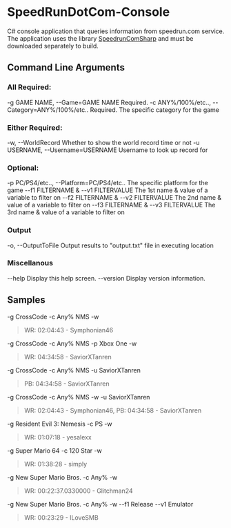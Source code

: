 # SpeedRunDotCom-Console
C# console application that queries information from speedrun.com service. The application uses the library [SpeedrunComSharp](https://github.com/LiveSplit/SpeedrunComSharp) and must be downloaded separately to build.

## Command Line Arguments
### All Required:
  -g GAME NAME, --Game=GAME NAME                    Required.
  -c ANY%/100%/etc.., --Category=ANY%/100%/etc..    Required. The specific category for the game

### Either Required:
  -w, --WorldRecord                                 Whether to show the world record time or not
  -u USERNAME, --Username=USERNAME                  Username to look up record for

### Optional:
  -p PC/PS4/etc.., --Platform=PC/PS4/etc..          The specific platform for the game
  --f1 FILTERNAME & --v1 FILTERVALUE                The 1st name & value of a variable to filter on
  --f2 FILTERNAME & --v2 FILTERVALUE                The 2nd name & value of a variable to filter on
  --f3 FILTERNAME & --v3 FILTERVALUE                The 3rd name & value of a variable to filter on

### Output
  -o, --OutputToFile                                Output results to "output.txt" file in executing location

### Miscellanous
  --help                                            Display this help screen.
  --version                                         Display version information.

## Samples

-g CrossCode -c Any% NMS -w
> WR: 02:04:43 - Symphonian46

-g CrossCode -c Any% NMS -p Xbox One -w
> WR: 04:34:58 - SaviorXTanren

-g CrossCode -c Any% NMS -u SaviorXTanren
> PB: 04:34:58 - SaviorXTanren

-g CrossCode -c Any% NMS -w -u SaviorXTanren
> WR: 02:04:43 - Symphonian46, PB: 04:34:58 - SaviorXTanren

-g Resident Evil 3: Nemesis -c PS -w
> WR: 01:07:18 - yesalexx

-g Super Mario 64 -c 120 Star -w
> WR: 01:38:28 - simply

-g New Super Mario Bros. -c Any% -w
> WR: 00:22:37.0330000 - Glitchman24

-g New Super Mario Bros. -c Any% -w --f1 Release --v1 Emulator
> WR: 00:23:29 - ILoveSMB
